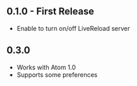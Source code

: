 ## 0.1.0 - First Release
* Enable to turn on/off LiveReload server

## 0.3.0
* Works with Atom 1.0
* Supports some preferences
